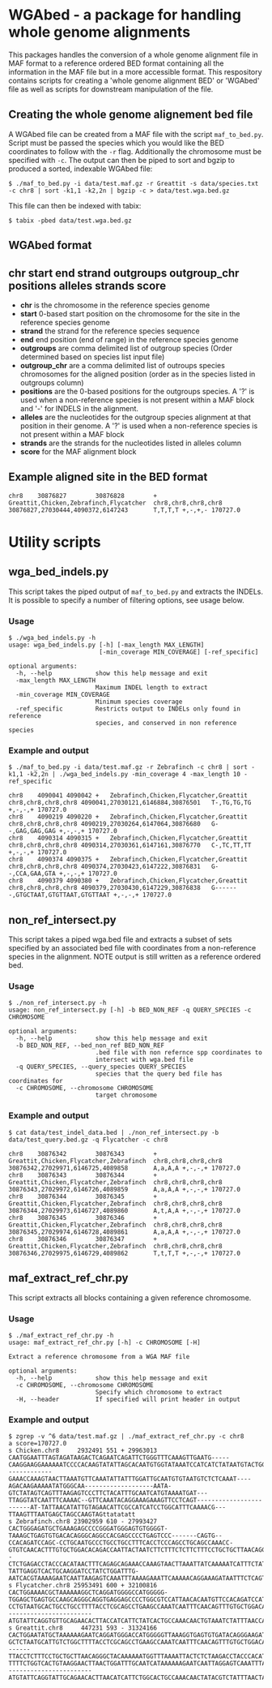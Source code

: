 # WGAbed - a package for handling whole genome alignments

This packages handles the conversion of a whole genome alignment file in MAF format to a reference ordered BED format containing all the information in the MAF file but in a more accessible format. This respository contains scripts for creating a 'whole genome alignment BED' or 'WGAbed' file as well as scripts for downstream manipulation of the file.

## Creating the whole genome alignement bed file

A WGAbed file can be created from a MAF file with the script ```maf_to_bed.py```. Script must be passed the species which you would like the BED coordinates to follow with the ```-r``` flag. Additionally the chromosome must be specified with ```-c```. The output can then be piped to sort and bgzip to produced a sorted, indexable WGAbed file:

```
$ ./maf_to_bed.py -i data/test.maf.gz -r Greattit -s data/species.txt -c chr8 | sort -k1,1 -k2,2n | bgzip -c > data/test.wga.bed.gz
```

This file can then be indexed with tabix:

```
$ tabix -pbed data/test.wga.bed.gz
```

## WGAbed format


## chr    start	end	strand	outgroups	outgroup_chr positions  alleles strands score
	
- **chr** is the chromosome in the reference species genome
- **start** 0-based start position on the chromosome for the site in the reference species genome
- **strand** the strand for the reference species sequence
- **end** end position (end of range) in the reference species genome
- **outgroups** are comma delimited list of outgroup species (Order determined based on species list input file)
- **outgroup_chr** are a comma delimited list of outroups species chromosomes for the aligned position 
(order as in the species listed in outgroups column)
- **positions** are the 0-based positions for the outgroups species. A '?' is used when a non-reference species is not 
present within a MAF block and '-' for INDELS in the alignment.
- **alleles** are the nucleotides for the outgroup species alignment at that position in their genome. A '?' is used when a non-reference species is not present within a MAF block
- **strands** are the strands for the nucleotides listed in alleles column
- **score** for the MAF alignment block


## Example aligned site in the BED format
```
chr8    30876827        30876828        +       Greattit,Chicken,Zebrafinch,Flycatcher  chr8,chr8,chr8,chr8    30876827,27030444,4090372,6147243       T,T,T,T +,-,+,- 170727.0
```

# Utility scripts
## wga_bed_indels.py

This script takes the piped output of ```maf_to_bed.py``` and extracts the INDELs. It is possible to specify a number of filtering options, see usage below.
 
### Usage

```
$ ./wga_bed_indels.py -h
usage: wga_bed_indels.py [-h] [-max_length MAX_LENGTH]
                         [-min_coverage MIN_COVERAGE] [-ref_specific]

optional arguments:
  -h, --help            show this help message and exit
  -max_length MAX_LENGTH
                        Maximum INDEL length to extract
  -min_coverage MIN_COVERAGE
                        Minimum species coverage
  -ref_specific         Restricts output to INDELs only found in reference
                        species, and conserved in non reference species
```

### Example and output

```
$ ./maf_to_bed.py -i data/test.maf.gz -r Zebrafinch -c chr8 | sort -k1,1 -k2,2n | ./wga_bed_indels.py -min_coverage 4 -max_length 10 -ref_specific 
```

```
chr8	4090041	4090042	+	Zebrafinch,Chicken,Flycatcher,Greattit	chr8,chr8,chr8,chr8	4090041,27030121,6146884,30876501	T-,TG,TG,TG	+,-,-,+	170727.0
chr8	4090219	4090220	+	Zebrafinch,Chicken,Flycatcher,Greattit	chr8,chr8,chr8,chr8	4090219,27030264,6147064,30876680	G--,GAG,GAG,GAG	+,-,-,+	170727.0
chr8	4090314	4090315	+	Zebrafinch,Chicken,Flycatcher,Greattit	chr8,chr8,chr8,chr8	4090314,27030361,6147161,30876770	C-,TC,TT,TT	+,-,-,+	170727.0
chr8	4090374	4090375	+	Zebrafinch,Chicken,Flycatcher,Greattit	chr8,chr8,chr8,chr8	4090374,27030423,6147222,30876831	G--,CCA,GAA,GTA	+,-,-,+	170727.0
chr8	4090379	4090380	+	Zebrafinch,Chicken,Flycatcher,Greattit	chr8,chr8,chr8,chr8	4090379,27030430,6147229,30876838	G-------,GTGCTAAT,GTGTTAAT,GTGTTAAT	+,-,-,+	170727.0
```

## non_ref_intersect.py

This script takes a piped wga.bed file and extracts a subset of sets specified by an associated bed file with coordinates from a non-reference species in the alignment. NOTE output is still written as a reference ordered bed.
 
### Usage

```
$ ./non_ref_intersect.py -h
usage: non_ref_intersect.py [-h] -b BED_NON_REF -q QUERY_SPECIES -c CHROMOSOME

optional arguments:
  -h, --help            show this help message and exit
  -b BED_NON_REF, --bed_non_ref BED_NON_REF
                        .bed file with non refernce spp coordinates to
                        intersect with wga.bed file
  -q QUERY_SPECIES, --query_species QUERY_SPECIES
                        species that the query bed file has coordinates for
  -c CHROMOSOME, --chromosome CHROMOSOME
                        target chromosome

```

### Example and output

```
$ cat data/test_indel_data.bed | ./non_ref_intersect.py -b data/test_query.bed.gz -q Flycatcher -c chr8
```

```
chr8    30876342        30876343        +       Greattit,Chicken,Flycatcher,Zebrafinch  chr8,chr8,chr8,chr8     30876342,27029971,6146725,4089858       A,a,A,A +,-,-,+ 170727.0
chr8    30876343        30876344        +       Greattit,Chicken,Flycatcher,Zebrafinch  chr8,chr8,chr8,chr8     30876343,27029972,6146726,4089859       A,a,A,A +,-,-,+ 170727.0
chr8    30876344        30876345        +       Greattit,Chicken,Flycatcher,Zebrafinch  chr8,chr8,chr8,chr8     30876344,27029973,6146727,4089860       A,t,A,A +,-,-,+ 170727.0
chr8    30876345        30876346        +       Greattit,Chicken,Flycatcher,Zebrafinch  chr8,chr8,chr8,chr8     30876345,27029974,6146728,4089861       A,a,A,A +,-,-,+ 170727.0
chr8    30876346        30876347        +       Greattit,Chicken,Flycatcher,Zebrafinch  chr8,chr8,chr8,chr8     30876346,27029975,6146729,4089862       T,t,T,T +,-,-,+ 170727.0

```
## maf_extract_ref_chr.py

This script extracts all blocks containing a given reference chromosome.

### Usage

```
$ ./maf_extract_ref_chr.py -h
usage: maf_extract_ref_chr.py [-h] -c CHROMOSOME [-H]

Extract a reference chromosome from a WGA MAF file

optional arguments:
  -h, --help            show this help message and exit
  -c CHROMOSOME, --chromosome CHROMOSOME
                        Specify which chromosome to extract
  -H, --header          If specified will print header in output
```

### Example and output

```
$ zgrep -v ^6 data/test.maf.gz | ./maf_extract_ref_chr.py -c chr8
a score=170727.0
s Chicken.chr8     2932491 551 + 29963013 CAATGGAATTTAGTAGATAAGACTCAGAATCAGATTCTGGGTTTCAAAGTTGAATG-----CAAGGAAGGAAAAAATCCCCACAAGTATATTAGCACAATGTGGTATAAATCCATCATCTATAATGTACTGGATTGCTTTTAACTCTCAGTCTGAAACCAAATCGATTTCAACAGTTGGTGCTGGACAGAGAACAATTACTAACCTTCTTTTTTCTCTTTCCTGCTGCTTAACAGGGCTACAAATAACAACAGAAAATTACTCTCAAAGATCTACCCATGT-------------GAAACCAAAGTAACTTAAATGTTCAAATATTATTTGGATTGCAATGTGTAATGTCTCTCAAAT----AGACAAGAAAAATATGGGCAA-------------------AATA-GTCTATAGTCAGTTTAAGAGTCCCTTCTACATTTGCAATCATGTAAAATGAT---TTAGGTATCAATTTCAAAAC--GTTCAAATACAGGAAAGAAAGTTCCTCAGT------------------------AT-TATTAACATATTGTAGAACATTCGCCATCATCCTGGCATTTCAAAACG---TTAAGTTTAATGAGCTAGCCAAGTAGttatatatt
s Zebrafinch.chr8 23902959 610 - 27993427 CACTGGGAGATGCTGAAAGAGCCCCGGGATGGGAGTGTGGGGT-TAAAGCTGAGTGTGACACAGGGCAGGCCACGAGCCCCTGAGTCCC-------CAGTG--CCACAGATCCAGC-CCTGCAATGCCCTGCCTGCCTTTCACCTCCCAGCCTGCAGCCAAACC-GTGTCAACACTTTGTGCTGGACACAGACCAATTACTAATCTTCTTTCTCTTCTTTCCTGCTGCTTAACAGGCCTACAAATAATGCTTTAAAATTA--CTCTGAGACCTACCCACATAACTTTCAGAGCAGAAACCAAAGTAACTTAAATTATCAAAAATCATTTCTATTTCAAGGTGAAATGTCTTTGAAATACACAGAAAATAAAAATCCTGGTTAAAATTAATCCAGAAATACTAATG-TATTGAGGTCACTGCAAGGATCCTATCTGGATTTG-AATCACGTAAAAGAATCAATTAAGAGTCAAATTTAAAAGAAATTCAAAAACAGGAAAGATAATTTCTCAGTAGGTATTCAAAAGAATTCATACAAATGTATTTAGGTGTTGCAGAACACTTACCATCACTCTAGCACTACCAAACAACTATAAATCTATTTAACTAACCTGTTAAGTGGATTTT
s Flycatcher.chr8 25953491 600 + 32100816 CACTGGAAAACGCTAAAAAAGGCTCAGGATGGGGCCATGGGGG-TGGAGCTGAGTGCCAAGCAGGGCAGGTGAGGAGCCCCTGGCGTCCATTAACACAATGTTCCACAGATCCATC-CCTGTAATGCACTGCCTGCCTTTTACCTCGCAGCCTGAAGCCAAATCAATTTCAACAGTTTGTGCTGGACACAGACCAATTACTaatcttctttctcctctttcctgctgcttAACAGGGCTACAAATAATGGTTTAAAATTACTCTCTGAGACCTACCCACATGACTTTCAGAGCAGAAACCAAAGTAACTTGAATGATCAAAAATCGTTTATACTTCAAGGTGAAATGTCtttgaaattcacagaaaagaaaaatcctggctaaaataaatccagaaataCCAACGTTTTTGTGGTGTCTGCAAGGATCCTATCTGGATTTGCAATCATGTGAAAGAATCAAATAGGagtcaaatttaaaataaattcaaaaacaGGAAAGGGAACTTCTCAGT------------------------ATGTATTCAGGTGTTGCAGAACACTTACCATCATTCTATCACTGCCAAACAACTGTAAATCTATTTAACCAAACAATTGAGTGGATTTT
s Greattit.chr8     447231 593 - 31324166 CACTGGAATATGCTAAAAAAGAATCAGGATGGGACCATGGGGGTTAAAGGTGAGTGTGATACAGGGAAGATGAAGAGCCCCTGGTGTCGATTAACACAATGTACCATAGATCCATC-GCTCTAATGCATTGTCTGGCTTTTACCTCGCAGCCTGAAGCCAAATCAATTTCAACAGTTTGTGCTGGACAGACACCAATTACAAA-------TTACCTCTTTCCTGCTGCTTAACAGGGCTACAAAAAATGGTTTAAAATTACTCTCTAAGACCTACCCACATGACTTTTAGAGCAGAAACCAACGTAACTTAAATGATCAAAAACTGTTTCTATTTCAAGGTGAAATGTCTTGGAAATTCATGGAAAAGAAAAATCCATGCTAAAATTAATCCAGAAATAGAAATG-TTTTCTGGTCACTGTAAGGAACTTAACTGGATTTGCAATCATAAAAAAGAATCAATTAGGAGTCAAATTTAAAATAAATTTAAAAATAGGAAAAGGAACTTCTCAGT------------------------ATGTATTCAGGTATTGCAGAACACTTAACATCATTCTGGCACTGCCAAACAACTATACGTCTATTTAACTAACTAACTAAGTGGATTTT
```
